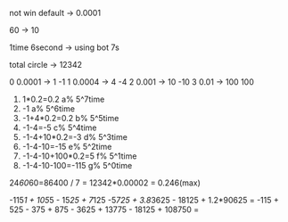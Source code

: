 not win
default -> 0.0001

60 -> 10

1time 6second -> using bot 7s

total circle -> 12342


0
	0.0001   -> 1       -1
1
	0.0004   ->	4       -4
2
	0.001    -> 10      -10
3
	0.01     -> 100     100


1)
	1*0.2=0.2						a%				5^7time
1)
	-1								a%				5^6time
2)
	-1+4*0.2=0.2					b%				5^5time
3)
	-1-4=-5							c%				5^4time
4)
	-1-4+10*0.2=-3					d%				5^3time
5)
	-1-4-10=-15 					e%				5^2time
6)
	-1-4-10+100*0.2=5				f%				5^1time
7)
	-1-4-10-100=-115				g%				5^0time


24*60*60=86400 / 7 = 12342*0.00002 = 0.246(max)


-115*1 + 105*5 - 15*25 + 7*125 -5*725 + 3.8*3625 - 18125 + 1.2*90625 = 
-115 + 525 - 375 + 875 - 3625 + 13775 - 18125 + 108750 = 